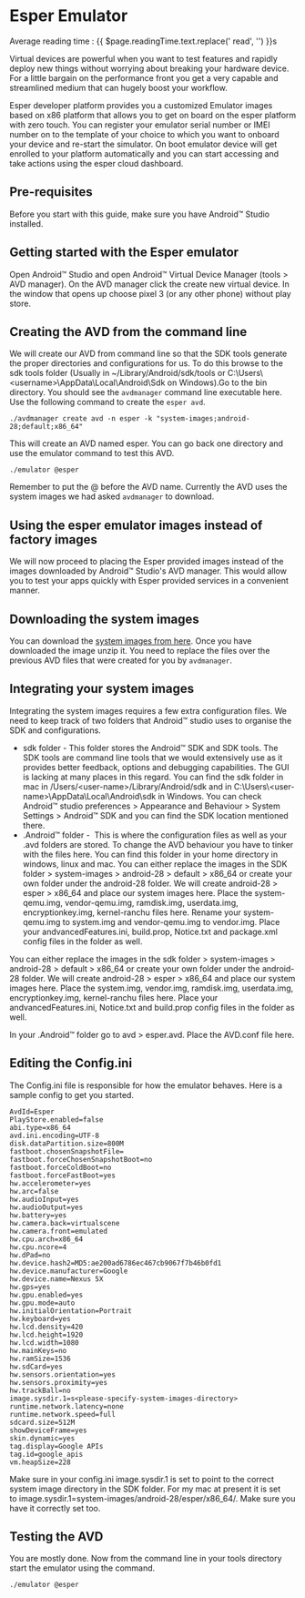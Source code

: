 # Esper Emulator
<div class="avg-reading-time">Average reading time : {{ $page.readingTime.text.replace(' read', '') }}s</div>



Virtual devices are powerful when you want to test features and rapidly deploy new things without worrying about breaking your hardware device. For a little bargain on the performance front you get a very capable and streamlined medium that can hugely boost your workflow.

Esper developer platform provides you a customized Emulator images based on x86 platform that allows you to get on board on the esper platform with zero touch. You can register your emulator serial number or IMEI number on to the template of your choice to which you want to onboard your device and re-start the simulator. On boot emulator device will get enrolled to your platform automatically and you can start accessing and take actions using the esper cloud dashboard.

## Pre-requisites

Before you start with this guide, make sure you have Android™ Studio installed.

## Getting started with the Esper emulator

Open Android™ Studio and open Android™ Virtual Device Manager (tools > AVD manager). On the AVD manager click the create new virtual device. In the window that opens up choose pixel 3 (or any other phone) without play store.

## Creating the AVD from the command line

We will create our AVD from command line so that the SDK tools generate the proper directories and configurations for us. To do this browse to the sdk tools folder (Usually in ~/Library/Android/sdk/tools or C:\Users\\<username\>\AppData\Local\Android\Sdk on Windows).Go to the bin directory. You should see the `avdmanager` command line executable here. Use the following command to create the `esper avd`.

```./avdmanager create avd -n esper -k "system-images;android-28;default;x86_64"```

This will create an AVD named esper. You can go back one directory and use the emulator command to test this AVD.

```./emulator @esper```

Remember to put the @  before the AVD name. Currently the AVD uses the system images we had asked `avdmanager` to download.

## Using the esper emulator images instead of factory images

We will now proceed to placing the Esper provided images instead of the images downloaded by Android™ Studio's AVD manager. This would allow you to test your apps quickly with Esper provided services in a convenient manner.

## Downloading the system images

You can download the [system images from here](https://shoonya-os-builds.s3-us-west-2.amazonaws.com/builds/EsperAVD/42/EsperAVD-42.tar.gz). Once you have downloaded the image unzip it. You need to replace the files over the previous AVD files that were created for you by `avdmanager`.

## Integrating your system images

Integrating the system images requires a few extra configuration files. We need to keep track of two folders that Android™ studio uses to organise the SDK and configurations.

- sdk folder - This folder stores the Android™ SDK and SDK tools. The SDK tools are command line tools that we would extensively use as it provides better feedback, options and debugging capabilities. The GUI is lacking at many places in this regard. You can find the sdk folder in mac in /Users/\<user-name\>/Library/Android/sdk and in C:\Users\\<user-name\>\AppData\Local\Android\sdk in Windows. You can check Android™ studio preferences > Appearance and Behaviour > System Settings > Android™ SDK and you can find the SDK location mentioned there.
- .Android™ folder -  This is where the configuration files as well as your .avd folders are stored. To change the AVD behaviour you have to tinker with the files here. You can find this folder in your home directory in windows, linux and mac.
You can either replace the images in the SDK folder > system-images > android-28 > default > x86_64 or create your own folder under the android-28 folder. We will create android-28 > esper > x86_64 and place our system images here. Place the system-qemu.img, vendor-qemu.img, ramdisk.img, userdata.img, encryptionkey.img, kernel-ranchu files here. Rename your system-qemu.img to system.img and vendor-qemu.img to vendor.img. Place your andvancedFeatures.ini, build.prop, Notice.txt and package.xml config files in the folder as well.

You can either replace the images in the sdk folder > system-images > android-28 > default > x86_64 or create your own folder under the android-28 folder. We will create android-28 > esper > x86_64 and place our system images here. Place the system.img, vendor.img, ramdisk.img, userdata.img, encryptionkey.img, kernel-ranchu files here. Place your andvancedFeatures.ini, Notice.txt and build.prop config files in the folder as well.

In your .Android™ folder go to avd > esper.avd. Place the AVD.conf file here.

## Editing the Config.ini

The Config.ini file is responsible for how the emulator behaves. Here is a sample config to get you started.

```text
AvdId=Esper
PlayStore.enabled=false
abi.type=x86_64
avd.ini.encoding=UTF-8
disk.dataPartition.size=800M
fastboot.chosenSnapshotFile=
fastboot.forceChosenSnapshotBoot=no
fastboot.forceColdBoot=no
fastboot.forceFastBoot=yes
hw.accelerometer=yes
hw.arc=false
hw.audioInput=yes
hw.audioOutput=yes
hw.battery=yes
hw.camera.back=virtualscene
hw.camera.front=emulated
hw.cpu.arch=x86_64
hw.cpu.ncore=4
hw.dPad=no
hw.device.hash2=MD5:ae200ad6786ec467cb9067f7b46b0fd1
hw.device.manufacturer=Google
hw.device.name=Nexus 5X
hw.gps=yes
hw.gpu.enabled=yes
hw.gpu.mode=auto
hw.initialOrientation=Portrait
hw.keyboard=yes
hw.lcd.density=420
hw.lcd.height=1920
hw.lcd.width=1080
hw.mainKeys=no
hw.ramSize=1536
hw.sdCard=yes
hw.sensors.orientation=yes
hw.sensors.proximity=yes
hw.trackBall=no
image.sysdir.1=s<please-specify-system-images-directory>
runtime.network.latency=none
runtime.network.speed=full
sdcard.size=512M
showDeviceFrame=yes
skin.dynamic=yes
tag.display=Google APIs
tag.id=google_apis
vm.heapSize=228
```

Make sure in your config.ini image.sysdir.1 is set to point to the correct system image directory in the SDK folder. For my mac at present it is set to image.sysdir.1=system-images/android-28/esper/x86_64/. Make sure you have it correctly set too.

## Testing the AVD

You are mostly done. Now from the command line in your tools directory start the emulator using the command.

```./emulator @esper```

